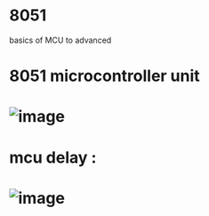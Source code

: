# 8051
basics of MCU to advanced 
# 8051 microcontroller unit 
# ![image](https://github.com/user-attachments/assets/65291441-c2d0-47f1-be1c-ffe09430f34c)
# mcu delay : 
# ![image](https://github.com/user-attachments/assets/6a36b196-9706-44ee-a6e1-12ae4c4a8344)

